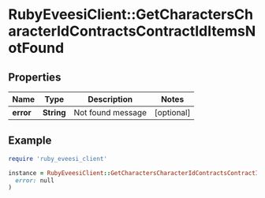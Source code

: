 # RubyEveesiClient::GetCharactersCharacterIdContractsContractIdItemsNotFound

## Properties

| Name | Type | Description | Notes |
| ---- | ---- | ----------- | ----- |
| **error** | **String** | Not found message | [optional] |

## Example

```ruby
require 'ruby_eveesi_client'

instance = RubyEveesiClient::GetCharactersCharacterIdContractsContractIdItemsNotFound.new(
  error: null
)
```

